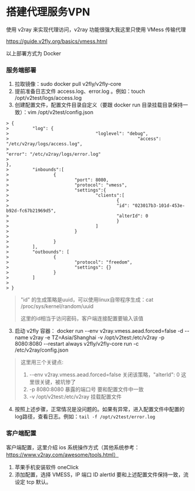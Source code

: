 # 搭建代理服务VPN

使用 v2ray 来实现代理访问，v2ray 功能很强大我这里只使用 VMess 传输代理

https://guide.v2fly.org/basics/vmess.html

以上部署方式为 Docker

### 服务端部署

1. 拉取镜像：sudo docker pull v2fly/v2fly-core
2. 提前准备日志文件 access.log、error.log 。例如：touch /opt/v2test/logs/access.log
3. 创建配置文件，配置文件目录自定义（要跟 docker run 目录挂载目录保持一致）：vim /opt/v2test/config.json
```
> {
>         "log": {
>                                 "loglevel": "debug",
>                                                 "access": "/etc/v2ray/logs/access.log",
>                                                                 "error": "/etc/v2ray/logs/error.log"
>                                                                         },
>         "inbounds":[
>                 {
>                         "port": 8080,
>                         "protocol": "vmess",
>                         "settings":{
>                                 "clients":[
>                                         {
>                                         "id": "023017b3-101d-453e-b92d-fc67b21969d5",
>                                         "alterId": 0
>                                         }
>                                 ]
>                         }
>
>                 }
>         ],
>         "outbounds": [
>                 {
>                         "protocol": "freedom",
>                         "settings": {}
>                 }
>         ]
>
> }
```
> "id" 的生成策略是uuid，可以使用linux自带程序生成：cat /proc/sys/kernel/random/uuid
>
> 这里的id相当于访问密码，客户端连接配置要输入该值

3. 启动 v2fly 容器： docker run --env v2ray.vmess.aead.forced=false  -d --name v2ray -e TZ=Asia/Shanghai -v /opt/v2test:/etc/v2ray -p 8080:8080 --restart always v2fly/v2fly-core run -c /etc/v2ray/config.json

> 这里用三个关键点: 
>
> 1. --env v2ray.vmess.aead.forced=false  关闭该策略，"alterId": 0 这里很关键，被坑惨了
> 2. -p 8080:8080 暴露的端口号 要和配置文件中一致
> 3. -v /opt/v2test:/etc/v2ray 挂载配置文件

4. 按照上述步骤，正常情况是没问题的。如果有异常，进入配置文件中配置的log路径，查看日志。例如：`tail -f /opt/v2test/error.log`

### 客户端配置

客户端配置，这里介绍 ios 系统操作方式（其他系统参考：https://www.v2ray.com/awesome/tools.html）

1. 苹果手机安装软件 oneClick
2. 添加配置，选择 VMESS，IP 端口 ID alertId 要和上述配置文件保持一致，流设定 tcp 默认。

